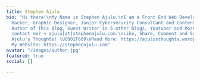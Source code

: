 ```yaml
---
title: Stephen Ajulu
bio: "Hi there!\nMy Name is Stephen Ajulu.\nI am a Front End Web Developer, Ethical
  Hacker, Graphic Designer, Junior Cybersecurity Consultant and Content Creator(Sole
  Author of This Blog, Guest Writer in 5 other blogs, Youtuber and More)\nWant to
  contact me? → ajulu[at]stephenajulu.com.\nLike, Share, Comment and Subscribe to
  Ajulu's Thoughts! \U0001F609\nRead More: https://ajulusthoughts.wordpress.com/\nVisit
  My Website: https://stephenajulu.com"
avatar: "/images/author.jpg"
featured: true
social: []

---
```


